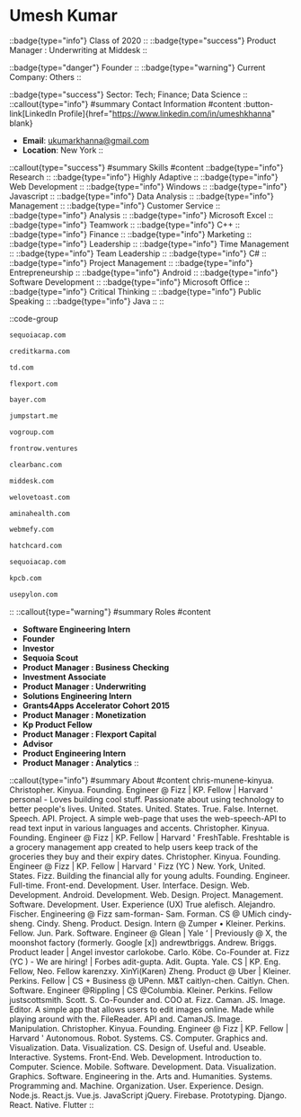 # Umesh Kumar
::badge{type="info"}
Class of 2020
::
::badge{type="success"}
Product Manager : Underwriting at Middesk
::

::badge{type="danger"}
Founder
::
::badge{type="warning"}
Current Company: Others
::

::badge{type="success"}
Sector: Tech; Finance; Data Science
::
::callout{type="info"}
#summary
Contact Information
#content
:button-link[LinkedIn Profile]{href="https://www.linkedin.com/in/umeshkhanna" blank}
- **Email**: ukumarkhanna@gmail.com
- **Location**: New York
::

::callout{type="success"}
#summary
Skills
#content
::badge{type="info"}
Research
::
::badge{type="info"}
Highly Adaptive
::
::badge{type="info"}
Web Development
::
::badge{type="info"}
Windows
::
::badge{type="info"}
Javascript
::
::badge{type="info"}
Data Analysis
::
::badge{type="info"}
Management
::
::badge{type="info"}
Customer Service
::
::badge{type="info"}
Analysis
::
::badge{type="info"}
Microsoft Excel
::
::badge{type="info"}
Teamwork
::
::badge{type="info"}
C++
::
::badge{type="info"}
Finance
::
::badge{type="info"}
Marketing
::
::badge{type="info"}
Leadership
::
::badge{type="info"}
Time Management
::
::badge{type="info"}
Team Leadership
::
::badge{type="info"}
C#
::
::badge{type="info"}
Project Management
::
::badge{type="info"}
Entrepreneurship
::
::badge{type="info"}
Android
::
::badge{type="info"}
Software Development
::
::badge{type="info"}
Microsoft Office
::
::badge{type="info"}
Critical Thinking
::
::badge{type="info"}
Public Speaking
::
::badge{type="info"}
Java
::
::

::code-group
```bash [Sequoia Capital]
sequoiacap.com
```
```bash [Credit Karma]
creditkarma.com
```
```bash [TD]
td.com
```
```bash [Flexport]
flexport.com
```
```bash [Bayer]
bayer.com
```
```bash [Jumpstart]
jumpstart.me
```
```bash [VO Group]
vogroup.com
```
```bash [Front Row Ventures]
frontrow.ventures
```
```bash [Clearbanc]
clearbanc.com
```
```bash [Middesk]
middesk.com
```
```bash [We Love Toast, Inc.]
welovetoast.com
```
```bash [Amina Health]
aminahealth.com
```
```bash [Webmefy - Shopify plus consultant]
webmefy.com
```
```bash [Nearside]
hatchcard.com
```
```bash [Sequoia Capital India]
sequoiacap.com
```
```bash [Kleiner Perkins Caufield & Byers]
kpcb.com
```
```bash [Pylon]
usepylon.com
```
::
::callout{type="warning"}
#summary
Roles
#content
- **Software Engineering Intern**
- **Founder**
- **Investor**
- **Sequoia Scout**
- **Product Manager : Business Checking**
- **Investment Associate**
- **Product Manager : Underwriting**
- **Solutions Engineering Intern**
- **Grants4Apps Accelerator Cohort 2015**
- **Product Manager : Monetization**
- **Kp Product Fellow**
- **Product Manager : Flexport Capital**
- **Advisor**
- **Product Engineering Intern**
- **Product Manager : Analytics**
::

::callout{type="info"}
#summary
About
#content
chris-munene-kinyua. Christopher. Kinyua. Founding. Engineer @ Fizz | KP. Fellow | Harvard ' personal - Loves building cool stuff. Passionate about using technology to better people's lives. United. States. United. States. True. False. Internet. Speech. API. Project. A simple web-page that uses the web-speech-API to read text input in various languages and accents. Christopher. Kinyua. Founding. Engineer @ Fizz | KP. Fellow | Harvard ' FreshTable. Freshtable is a grocery management app created to help users keep track of the groceries they buy and their expiry dates. Christopher. Kinyua. Founding. Engineer @ Fizz | KP. Fellow | Harvard ' Fizz (YC ) New. York, United. States. Fizz. Building the financial ally for young adults. Founding. Engineer. Full-time. Front-end. Development. User. Interface. Design. Web. Development. Android. Development. Web. Design. Project. Management. Software. Development. User. Experience (UX) True alefisch. Alejandro. Fischer. Engineering @ Fizz sam-forman- Sam. Forman. CS @ UMich cindy-sheng. Cindy. Sheng. Product. Design. Intern @ Zumper • Kleiner. Perkins. Fellow. Jun. Park. Software. Engineer @ Glean | Yale ‘ | Previously @ X, the moonshot factory (formerly. Google [x]) andrewtbriggs. Andrew. Briggs. Product leader | Angel investor carlokobe. Carlo. Köbe. Co-Founder at. Fizz (YC ) - We are hiring! | Forbes adit-gupta. Adit. Gupta. Yale. CS | KP. Eng. Fellow, Neo. Fellow karenzxy. XinYi(Karen) Zheng. Product @ Uber | Kleiner. Perkins. Fellow | CS + Business @ UPenn. M&T caitlyn-chen. Caitlyn. Chen. Software. Engineer @Rippling | CS @Columbia. Kleiner. Perkins. Fellow justscottsmith. Scott. S. Co-Founder and. COO at. Fizz. Caman. JS. Image. Editor. A simple app that allows users to edit images online. Made while playing around with the. FileReader. API and. CamanJS. Image. Manipulation. Christopher. Kinyua. Founding. Engineer @ Fizz | KP. Fellow | Harvard ' Autonomous. Robot. Systems. CS. Computer. Graphics and. Visualization. Data. Visualization. CS. Design of. Useful and. Useable. Interactive. Systems. Front-End. Web. Development. Introduction to. Computer. Science. Mobile. Software. Development. Data. Visualization. Graphics. Software. Engineering in the. Arts and. Humanities. Systems. Programming and. Machine. Organization. User. Experience. Design. Node.js. React.js. Vue.js. JavaScript jQuery. Firebase. Prototyping. Django. React. Native. Flutter
::
